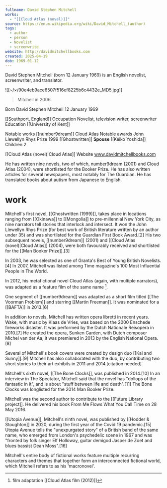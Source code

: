 ```yaml
---
fullname: David Stephen Mitchell
works:
  - "[[Cloud Atlas (novel)]]"
source: https://en.m.wikipedia.org/wiki/David_Mitchell_(author)
tags:
  - author
  - person
  - Novelist
  - screenwrite
website: http://davidmitchellbooks.com
created: 2025-04-19
dob: 1969-01-12
---
```

David Stephen Mitchell (born 12 January 1969) is an English novelist, screenwriter, and translator.

![[~/×/90e4eb9ace6507f516ef8225b6c4432e_MD5.jpg]]
> Mitchell in 2006

Born
	David Stephen Mitchell
12 January 1969

[[Southport, England]]
Occupation
	Novelist, television writer, screenwriter
Education
	[[University of Kent]]

Notable works
	[[number9dream]]
Cloud Atlas
Notable awards
	John Llewellyn Rhys Prize
1999 [[Ghostwritten]]
**Spouse**	[[Keiko Yoshida]]
Children	2

[[Cloud Atlas (novel)|Cloud Atlas]]
Website www.davidmitchellbooks.com

He has written nine novels, two of which, number9dream (2001) and Cloud Atlas (2004), were shortlisted for the Booker Prize. He has also written articles for several newspapers, most notably for The Guardian. He has translated books about autism from Japanese to English.

# work

Mitchell's first novel, [[Ghostwritten (1999)]], takes place in locations ranging from [[Okinawa]] to [[Mongolia]] to pre-millennial New York City, as nine narrators tell stories that interlock and intersect. It won the John Llewellyn Rhys Prize (for best work of British literature written by an author under 35) and was shortlisted for the Guardian First Book Award.[2] His two subsequent novels, [[number9dream]] (2001) and [[Cloud Atlas (novel)|Cloud Atlas]] (2004), were both favourably received and shortlisted for the [[Man Booker Prize]].[3]

In 2003, he was selected as one of Granta's Best of Young British Novelists.[4]
In 2007, Mitchell was listed among Time magazine's 100 Most Influential People in The World.


In 2012, his metafictional novel Cloud Atlas (again, with multiple narrators), was adapted as a feature film of the same name [^1].

One segment of [[number9dream]] was adapted as a short film titled [[The Voorman Problem]] and starring [[Martin Freeman]]. It was nominated for a [[BAFTA]] in 2013.[6]

In addition to novels, Mitchell has written opera libretti in recent years. Wake, with music by Klaas de Vries, was based on the 2000 Enschede fireworks disaster. It was performed by the Dutch Nationale Reisopera in 2010.[7] He created the opera, Sunken Garden, with Dutch composer Michel van der Aa; it was premiered in 2013 by the English National Opera.[8]

Several of Mitchell's book covers were created by design duo [[Kai and Sunny]].[9] Mitchell has also collaborated with the duo, by contributing two short stories to their art exhibits in 2011 and 2014.[citation needed]

Mitchell's sixth novel, [[The Bone Clocks]], was published in 2014.[10] In an interview in The Spectator, Mitchell said that the novel has "dollops of the fantastic in it", and is about "stuff between life and death".[11] The Bone Clocks was longlisted for the 2014 Man Booker Prize.

Mitchell was the second author to contribute to the [[Future Library project]]. He delivered his book From Me Flows What You Call Time on 28 May 2016.

[[Utopia Avenue]], Mitchell's ninth novel, was published by [[Hodder & Stoughton]] in 2020, during the first year of the Covid 19 pandemic.[15] Utopia Avenue tells the "unexpurgated story" of a British band of the same name, who emerged from London's psychedelic scene in 1967 and was "fronted by folk singer Elf Holloway, guitar demigod Jasper de Zoet and blues bassist Dean Moss".[16]

Mitchell's entire body of fictional works feature multiple recurring characters and themes that together form an interconnected fictional world, which Mitchell refers to as his 'macronovel'.

[^1]: film adaptation [[Cloud Atlas film (2012)]]